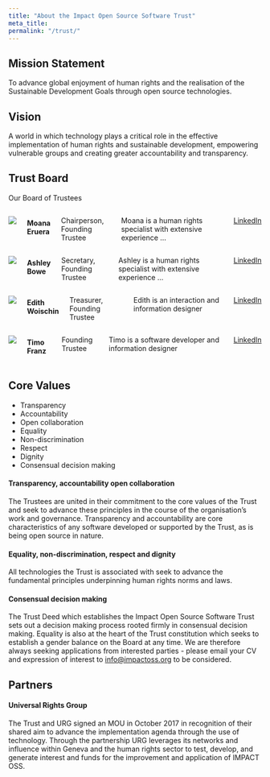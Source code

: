 ```yaml
---
title: "About the Impact Open Source Software Trust"
meta_title:
permalink: "/trust/"
---
```


## Mission Statement

To advance global enjoyment of human rights and the realisation of the Sustainable Development Goals  through open source technologies.

## Vision

A world in which technology plays a critical role in the effective implementation of human rights and sustainable development, empowering vulnerable groups and creating greater accountability and transparency.

## Trust Board

Our Board of Trustees

<div class="row">
  <div class="large-6 columns">
    <p>
      <img src="https://pbs.twimg.com/profile_images/378800000222437556/fbbd49633f3041e91aee7d2c14119551_400x400.jpeg">
    </p>
    <h4>
      Moana Eruera
    </h4>
    <p>
      Chairperson, Founding Trustee
    </p>
    <p>
      Moana is a human rights specialist with extensive experience ...
    </p>
    <p>
      <a target="\_blank" href="https://www.linkedin.com/in/moana-john-eruera-0768946">
        LinkedIn
      </a>
    </p>
  </div>
  <div class="large-6 columns">    
    <p>
      <img src="https://media.licdn.com/dms/image/C5603AQFiGr5Mf6OHWg/profile-displayphoto-shrink_800_800/0?e=1547683200&v=beta&t=vV_T7dXcPWoNOH9nA3IK9ocRvflKTOwUtHgev3JEqGc">
    </p>
    <h4>
      Ashley Bowe
    </h4>
    <p>
      Secretary, Founding Trustee
    </p>
    <p>
      Ashley is a human rights specialist with extensive experience ...      
    </p>
    <p>
      <a target="\_blank" href="https://www.linkedin.com/in/ashley-bowe-a4716019">
        LinkedIn
      </a>
    </p>
  </div>
</div>
<div class="row">
  <div class="large-6 columns">
    <p>
      <img src="https://media.licdn.com/dms/image/C5603AQGixosXN99lHw/profile-displayphoto-shrink_800_800/0?e=1547683200&v=beta&t=uZlC2YPBHODaR4uZd6OcgMXPAQ3irdQi_pSjp0o10r4">
    </p>
    <h4>
      Edith Woischin
    </h4>
    <p>
      Treasurer, Founding Trustee
    </p>
    <p>
      Edith is an interaction and information designer
    </p>
    <p>
      <a target="\_blank" href="https://www.linkedin.com/in/edith-woischin-3127b865">
        LinkedIn
      </a>
    </p>
  </div>
  <div class="large-6 columns">      
    <p>
      <img src="https://www.xing.com/image/a_9_2_7c7cc1e97_6728052_2/timo-franz-foto.256x256.jpg">
    </p>
    <h4>
      Timo Franz
    </h4>
    <p>
      Founding Trustee
    </p>
    <p>
      Timo is a software developer and information designer
    </p>
    <p>
      <a target="\_blank" href="https://www.linkedin.com/in/tmfrnz">
        LinkedIn
      </a>
    </p>
  </div>
</div>

## Core Values

* Transparency
* Accountability
* Open collaboration
* Equality
* Non-discrimination
* Respect
* Dignity
* Consensual decision making

#### Transparency, accountability open collaboration

The Trustees are united in their commitment to the core values of the Trust and seek to advance these principles in the course of the organisation’s work and governance. Transparency and accountability are core characteristics of any software developed or supported by the Trust, as is being open source in nature.

#### Equality, non-discrimination, respect and dignity

All technologies the Trust is associated with seek to advance the fundamental principles underpinning human rights norms and laws.

#### Consensual decision making

The Trust Deed which establishes the Impact Open Source Software Trust sets out a decision making process rooted firmly in consensual decision making. Equality is also at the heart of the Trust constitution which seeks to establish a gender balance on the Board at any time. We are therefore always seeking applications from interested parties - please email your CV and expression of interest to info@impactoss.org to be considered.  

## Partners

#### Universal Rights Group

The Trust and URG signed an MOU in October 2017 in recognition of their shared aim to advance the implementation agenda through the use of technology. Through the partnership URG leverages its networks and influence within Geneva and the human rights sector to test, develop, and generate interest and funds for the improvement and application of IMPACT OSS.
